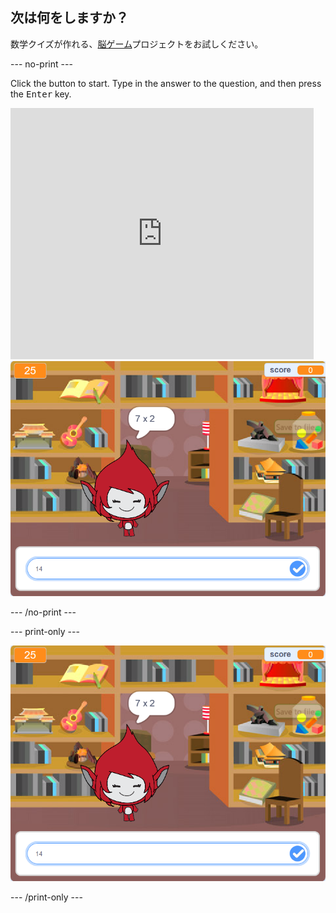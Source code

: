 ## 次は何をしますか？

数学クイズが作れる、[脳ゲーム](https://projects.raspberrypi.org/en/projects/brain-game?utm_source=pathway&utm_medium=whatnext&utm_campaign=projects)プロジェクトをお試しください。

\--- no-print \---

Click the button to start. Type in the answer to the question, and then press the <kbd>Enter</kbd> key.

<div class="scratch-preview">
  <iframe allowtransparency="true" width="485" height="402" src="https://scratch.mit.edu/projects/embed/250234955/?autostart=false" frameborder="0" scrolling="no"></iframe>
  <img src="images/brain-final.png">
</div>

\--- /no-print \---

\--- print-only \---

![Brain Game](images/brain-final.png)

\--- /print-only \---